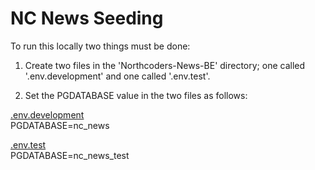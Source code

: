 # NC News Seeding

To run this locally two things must be done:

1. Create two files in the 'Northcoders-News-BE' directory; one called '.env.development' and one called '.env.test'.

2. Set the PGDATABASE value in the two files as follows:

<ins>.env.development</ins>\
PGDATABASE=nc_news

<ins>.env.test</ins>\
PGDATABASE=nc_news_test
